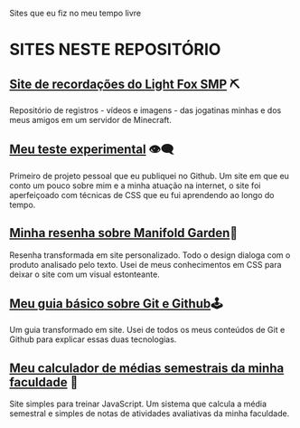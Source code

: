 Sites que eu fiz no meu tempo livre

# SITES NESTE REPOSITÓRIO
## [Site de recordações do Light Fox SMP](https://henryttwoshoes.github.io/Sites/Recordações%20do%20LF/index.html) ⛏
Repositório de registros - vídeos e imagens - das jogatinas minhas e dos meus amigos em um servidor de Minecraft.
## [Meu teste experimental](https://henryttwoshoes.github.io/Sites/Teste/index.html) 👁‍🗨
Primeiro de projeto pessoal que eu publiquei no Github. Um site em que eu conto um pouco sobre mim e a minha atuação na internet, o site foi aperfeiçoado com técnicas de CSS que eu fui aprendendo ao longo do tempo.
## [Minha resenha sobre Manifold Garden](https://henryttwoshoes.github.io/Sites/Resenha%20Manifold%20Garden/index.html)📖
Resenha transformada em site personalizado. Todo o design dialoga com o produto analisado pelo texto. Usei de meus conhecimentos em CSS para deixar o site com um visual estonteante.
## [Meu guia básico sobre Git e Github](https://henryttwoshoes.github.io/Sites/Tutorial%20Github/index.html)🕹
Um guia transformado em site. Usei de todos os meus conteúdos de Git e Github para explicar essas duas tecnologias.
## [Meu calculador de médias semestrais da minha faculdade](https://henryttwoshoes.github.io/Sites/Calculador%20de%20medias%20da%20FMU/) 🎯
Site simples para treinar JavaScript. Um sistema que calcula a média semestral e simples de notas de atividades avaliativas da minha faculdade.
